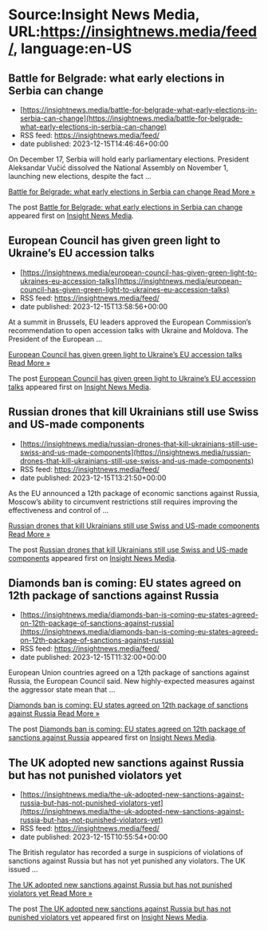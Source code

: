 # Source:Insight News Media, URL:https://insightnews.media/feed/, language:en-US

## Battle for Belgrade: what early elections in Serbia can change
 - [https://insightnews.media/battle-for-belgrade-what-early-elections-in-serbia-can-change](https://insightnews.media/battle-for-belgrade-what-early-elections-in-serbia-can-change)
 - RSS feed: https://insightnews.media/feed/
 - date published: 2023-12-15T14:46:46+00:00

<p>On December 17, Serbia will hold early parliamentary elections. President Aleksandar Vučić dissolved the National Assembly on November 1, launching new elections, despite the fact &#8230;</p>
<p class="read-more"> <a class="ast-button" href="https://insightnews.media/battle-for-belgrade-what-early-elections-in-serbia-can-change/"> <span class="screen-reader-text">Battle for Belgrade: what early elections in Serbia can change</span> Read More »</a></p>
<p>The post <a href="https://insightnews.media/battle-for-belgrade-what-early-elections-in-serbia-can-change/">Battle for Belgrade: what early elections in Serbia can change</a> appeared first on <a href="https://insightnews.media">Insight News Media</a>.</p>

## European Council has given green light to Ukraine’s EU accession talks
 - [https://insightnews.media/european-council-has-given-green-light-to-ukraines-eu-accession-talks](https://insightnews.media/european-council-has-given-green-light-to-ukraines-eu-accession-talks)
 - RSS feed: https://insightnews.media/feed/
 - date published: 2023-12-15T13:58:56+00:00

<p>At a summit in Brussels, EU leaders approved the European Commission&#8217;s recommendation to open accession talks with Ukraine and Moldova. The President of the European &#8230;</p>
<p class="read-more"> <a class="ast-button" href="https://insightnews.media/european-council-has-given-green-light-to-ukraines-eu-accession-talks/"> <span class="screen-reader-text">European Council has given green light to Ukraine&#8217;s EU accession talks</span> Read More »</a></p>
<p>The post <a href="https://insightnews.media/european-council-has-given-green-light-to-ukraines-eu-accession-talks/">European Council has given green light to Ukraine&#8217;s EU accession talks</a> appeared first on <a href="https://insightnews.media">Insight News Media</a>.</p>

## Russian drones that kill Ukrainians still use Swiss and US-made components
 - [https://insightnews.media/russian-drones-that-kill-ukrainians-still-use-swiss-and-us-made-components](https://insightnews.media/russian-drones-that-kill-ukrainians-still-use-swiss-and-us-made-components)
 - RSS feed: https://insightnews.media/feed/
 - date published: 2023-12-15T13:21:50+00:00

<p>As the EU announced a 12th package of economic sanctions against Russia, Moscow&#8217;s ability to circumvent restrictions still requires improving the effectiveness and control of &#8230;</p>
<p class="read-more"> <a class="ast-button" href="https://insightnews.media/russian-drones-that-kill-ukrainians-still-use-swiss-and-us-made-components/"> <span class="screen-reader-text">Russian drones that kill Ukrainians still use Swiss and US-made components</span> Read More »</a></p>
<p>The post <a href="https://insightnews.media/russian-drones-that-kill-ukrainians-still-use-swiss-and-us-made-components/">Russian drones that kill Ukrainians still use Swiss and US-made components</a> appeared first on <a href="https://insightnews.media">Insight News Media</a>.</p>

## Diamonds ban is coming: EU states agreed on 12th package of sanctions against Russia
 - [https://insightnews.media/diamonds-ban-is-coming-eu-states-agreed-on-12th-package-of-sanctions-against-russia](https://insightnews.media/diamonds-ban-is-coming-eu-states-agreed-on-12th-package-of-sanctions-against-russia)
 - RSS feed: https://insightnews.media/feed/
 - date published: 2023-12-15T11:32:00+00:00

<p>European Union countries agreed on a 12th package of sanctions against Russia, the European Council said. New highly-expected measures against the aggressor state mean that &#8230;</p>
<p class="read-more"> <a class="ast-button" href="https://insightnews.media/diamonds-ban-is-coming-eu-states-agreed-on-12th-package-of-sanctions-against-russia/"> <span class="screen-reader-text">Diamonds ban is coming: EU states agreed on 12th package of sanctions against Russia</span> Read More »</a></p>
<p>The post <a href="https://insightnews.media/diamonds-ban-is-coming-eu-states-agreed-on-12th-package-of-sanctions-against-russia/">Diamonds ban is coming: EU states agreed on 12th package of sanctions against Russia</a> appeared first on <a href="https://insightnews.media">Insight News Media</a>.</p>

## The UK adopted new sanctions against Russia but has not punished violators yet
 - [https://insightnews.media/the-uk-adopted-new-sanctions-against-russia-but-has-not-punished-violators-yet](https://insightnews.media/the-uk-adopted-new-sanctions-against-russia-but-has-not-punished-violators-yet)
 - RSS feed: https://insightnews.media/feed/
 - date published: 2023-12-15T10:55:54+00:00

<p>The British regulator has recorded a surge in suspicions of violations of sanctions against Russia but has not yet punished any violators. The UK issued &#8230;</p>
<p class="read-more"> <a class="ast-button" href="https://insightnews.media/the-uk-adopted-new-sanctions-against-russia-but-has-not-punished-violators-yet/"> <span class="screen-reader-text">The UK adopted new sanctions against Russia but has not punished violators yet</span> Read More »</a></p>
<p>The post <a href="https://insightnews.media/the-uk-adopted-new-sanctions-against-russia-but-has-not-punished-violators-yet/">The UK adopted new sanctions against Russia but has not punished violators yet</a> appeared first on <a href="https://insightnews.media">Insight News Media</a>.</p>

